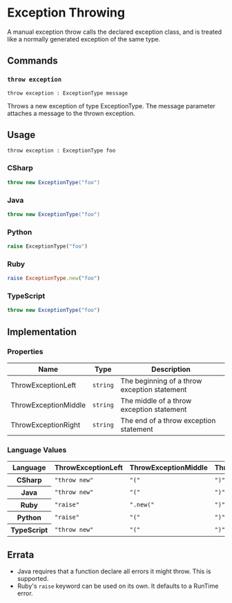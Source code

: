 # Exception Throwing

A manual exception throw calls the declared exception class, and is treated like a normally generated exception of the same type.

## Commands

### `throw exception`

`throw exception : ExceptionType message`

Throws a new exception of type ExceptionType. 
The message parameter attaches a message to the thrown exception.

## Usage

```
throw exception : ExceptionType foo
```

### CSharp

```csharp
throw new ExceptionType("foo")
```

### Java

```java
throw new ExceptionType("foo")
```

### Python

```python
raise ExceptionType("foo")
```

### Ruby

```ruby
raise ExceptionType.new("foo")
```

### TypeScript

```typescript
throw new ExceptionType("foo")
```

## Implementation

### Properties
<table>
    <thead>
        <th>Name</th>
        <th>Type</th>
        <th>Description</th>
    </thead>
    <tbody>
        <tr>
            <td>ThrowExceptionLeft</td>
            <td><code>string</code></td>
            <td>The beginning of a throw exception statement</td>
        </tr>
        <tr>
            <td>ThrowExceptionMiddle</td>
            <td><code>string</code></td>
            <td>The middle of a throw exception statement</td>
        </tr>
        <tr>
            <td>ThrowExceptionRight</td>
            <td><code>string</code></td>
            <td>The end of a throw exception statement</td>
        </tr>
    </tbody>
</table>

### Language Values

<table>
    <thead>
        <th>Language</th>
        <th>ThrowExceptionLeft</th>
        <th>ThrowExceptionMiddle</th>
        <th>ThrowExceptionRight</th>
    </thead>
    <tbody>
        <tr>
            <th>CSharp</th>
            <td><code>"throw new"</code></td>
            <td><code>"("</code></td>
            <td><code>")"</code></td>
        </tr>
        <tr>
            <th>Java</th>
            <td><code>"throw new"</code></td>
            <td><code>"("</code></td>
            <td><code>")"</code></td>
        </tr>
        <tr>
            <th>Ruby</th>
            <td><code>"raise"</code></td>
            <td><code>".new("</code></td>
            <td><code>")"</code></td>
        </tr>
        <tr>
            <th>Python</th>
            <td><code>"raise"</code></td>
            <td><code>"("</code></td>
            <td><code>")"</code></td>
        </tr>
        <tr>
            <th>TypeScript</th>
            <td><code>"throw new"</code></td>
            <td><code>"("</code></td>
            <td><code>")"</code></td>
        </tr>
    </tbody>
</table>

## Errata
- Java requires that a function declare all errors it might throw. This is supported.
- Ruby's `raise` keyword can be used on its own. It defaults to a RunTime error.
